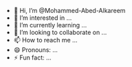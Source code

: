 - 👋 Hi, I’m @Mohammed-Abed-Alkareem
- 👀 I’m interested in ...
- 🌱 I’m currently learning ...
- 💞️ I’m looking to collaborate on ...
- 📫 How to reach me ...
- 😄 Pronouns: ...
- ⚡ Fun fact: ...

<!---
Mohammed-Abed-Alkareem/Mohammed-Abed-Alkareem is a ✨ special ✨ repository because its `README.md` (this file) appears on your GitHub profile.
You can click the Preview link to take a look at your changes.
--->
